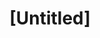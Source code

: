 ---
pid: mx90
title: "[Untitled]"
location_transcription: 
coordinates: "[-75.225491534208, 39.952812973222]"
zipcode: 
gen_neighborhood: 
neighborhood: 
outside_phl: 
age: 
age_range: 
instagram: 
image_file_name: mx_90.jpg
proposal_transcription: 
topic: Unknown
topic_summary: '0'
type: Other No Form
keywords_other: 
credit: Semat Goodwin
image_labels: 
twitter: 
facebook: 
permalink: "/monuments/mx90/"
layout: item-page
---